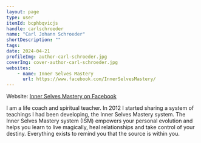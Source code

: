 ```yaml
---
layout: page
type: user
itemId: bcphbqvicjs
handle: carlschroeder
name: "Carl Johann Schroeder"
shortDescription: ""
tags:
date: 2024-04-21
profileImg: author-carl-schroeder.jpg
coverImg: cover-author-carl-schroeder.jpg
websites:
    - name: Inner Selves Mastery
      url: https://www.facebook.com/InnerSelvesMastery/
---
```


Website: [Inner Selves Mastery on Facebook](https://www.facebook.com/InnerSelvesMastery/)

I am a life coach and spiritual teacher. In 2012 I started sharing a system of teachings I had been developing, the Inner Selves Mastery system. The Inner Selves Mastery system (ISM) empowers your personal evolution and helps you learn to live magically, heal relationships and take control of your destiny. Everything exists to remind you that the source is within you.

